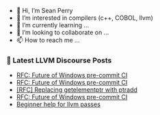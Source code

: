 - 👋 Hi, I’m Sean Perry
- 👀 I’m interested in compilers (c++, COBOL, llvm)
- 🌱 I’m currently learning ...
- 💞️ I’m looking to collaborate on ...
- 📫 How to reach me ...

<!---
s66perry/s66perry is a ✨ special ✨ repository because its `README.md` (this file) appears on your GitHub profile.
You can click the Preview link to take a look at your changes.
--->
### 📕 Latest LLVM Discourse Posts

<!-- DISCOURSE-LLVM:START -->
- [RFC: Future of Windows pre-commit CI](https://discourse.llvm.org/t/rfc-future-of-windows-pre-commit-ci/76840?page=2#post_25)
- [RFC: Future of Windows pre-commit CI](https://discourse.llvm.org/t/rfc-future-of-windows-pre-commit-ci/76840?page=2#post_24)
- [[RFC] Replacing getelementptr with ptradd](https://discourse.llvm.org/t/rfc-replacing-getelementptr-with-ptradd/68699?page=2#post_36)
- [RFC: Future of Windows pre-commit CI](https://discourse.llvm.org/t/rfc-future-of-windows-pre-commit-ci/76840?page=2#post_23)
- [Beginner help for llvm passes](https://discourse.llvm.org/t/beginner-help-for-llvm-passes/76600?page=2#post_22)
<!-- DISCOURSE-LLVM:END -->
